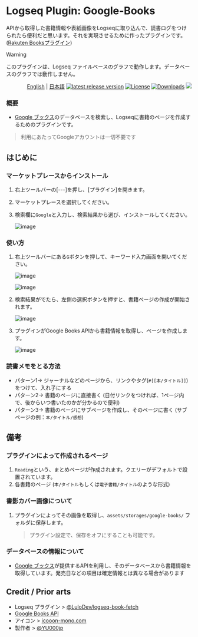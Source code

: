 # Logseq Plugin: Google-Books

APIから取得した書籍情報や表紙画像をLogseqに取り込んで、読書ログをつけられたら便利だと思います。それを実現させるために作ったプラグインです。([Rakuten Booksプラグイン](https://github.com/YU000jp/logseq-plugin-rakuten-books))

> [!WARNING]
> このプラグインは、Logseq ファイルベースのグラフで動作します。データベースのグラフでは動作しません。

<div align="right">

[English](https://github.com/YU000jp/logseq-plugin-google-books) | [日本語](https://github.com/YU000jp/logseq-plugin-google-books/blob/master/README.ja.md) [![latest release version](https://img.shields.io/github/v/release/YU000jp/logseq-plugin-google-books)](https://github.com/YU000jp/logseq-plugin-google-books/releases)
[![License](https://img.shields.io/github/license/YU000jp/logseq-plugin-google-books?color=blue)](https://github.com/YU000jp/logseq-plugin-google-books/blob/main/LICENSE)
[![Downloads](https://img.shields.io/github/downloads/YU000jp/logseq-plugin-google-books/total.svg)](https://github.com/YU000jp/logseq-plugin-google-books/releases) <a href="https://www.buymeacoffee.com/yu000japan"><img src="https://img.buymeacoffee.com/button-api/?text=Buy me a pizza&emoji=🍕&slug=yu000japan&button_colour=FFDD00&font_colour=000000&font_family=Poppins&outline_colour=000000&coffee_colour=ffffff" /></a>
</div>

### 概要

- [Google ブックス](https://books.google.com/)のデータベースを検索し、Logseqに書籍のページを作成するためのプラグインです。
> 利用にあたってGoogleアカウントは一切不要です

## はじめに

### マーケットプレースからインストール

1. 右上ツールバーの[---]を押し、[プラグイン]を開きます。
1. マーケットプレースを選択してください。
1. 検索欄に`Google`と入力し、検索結果から選び、インストールしてください。

   ![image](https://github.com/YU000jp/logseq-plugin-google-books/assets/111847207/95d3bf4e-59ef-4de8-b7ec-2741ef42768e)

### 使い方

1. 右上ツールバーにある`G`ボタンを押して、キーワード入力画面を開いてください。

   ![image](https://github.com/YU000jp/logseq-plugin-google-books/assets/111847207/95cabefd-ef37-4a26-9ae7-c0d877a287f7)

   ![image](https://github.com/YU000jp/logseq-plugin-google-books/assets/111847207/75cbf770-b18d-4325-9c8c-07624d8372d7)
1. 検索結果がでたら、左側の選択ボタンを押すと、書籍ページの作成が開始されます。

   ![image](https://github.com/YU000jp/logseq-plugin-google-books/assets/111847207/52041143-0fec-4155-9b6d-28de6cacff41)
1. プラグインがGoogle Books APIから書籍情報を取得し、ページを作成します。
   
   ![image](https://github.com/YU000jp/logseq-plugin-google-books/assets/111847207/8d9db0aa-a2d7-453b-a771-138c2b261196)

### 読書メモをとる方法

- パターン1-> ジャーナルなどのページから、リンクやタグ(`#[[本/タイトル]]`)をつけて、入れ子にする
- パターン2-> 書籍のページに直接書く (日付リンクをつければ、1ページ内で、後からいつ書いたのかが分かるので便利)
- パターン3-> 書籍のページにサブページを作成し、そのページに書く (サブページの例：`本/タイトル/感想`)

## 備考

### プラグインによって作成されるページ

1. `Reading`という、まとめページが作成されます。クエリーがデフォルトで設置されています。
1. 各書籍のページ (`本/タイトル`もしくは`電子書籍/タイトル`のような形式)

### 書影カバー画像について

1. プラグインによってその画像を取得し、`assets/storages/google-books/` フォルダに保存します。
   > プラグイン設定で、保存をオフにすることも可能です。

### データベースの情報について

- [Google ブックス](https://books.google.com/)が提供するAPIを利用し、そのデータベースから書籍情報を取得しています。発売日などの項目は確定情報とは異なる場合があります

## Credit / Prior arts

- Logseq プラグイン > [@LuloDev/logseq-book-fetch](https://github.com/LuloDev/logseq-book-fetch)
- [Google Books API](https://developers.google.com/books/docs/v1/using)
- アイコン > [icooon-mono.com](https://icooon-mono.com/11122-%e3%81%88%e3%82%93%e3%81%b4%e3%81%a4%e4%bb%98%e3%81%8d%e3%81%ae%e3%83%8e%e3%83%bc%e3%83%88%e3%82%a2%e3%82%a4%e3%82%b3%e3%83%b3/)
- 製作者 > [@YU000jp](https://github.com/YU000jp)
